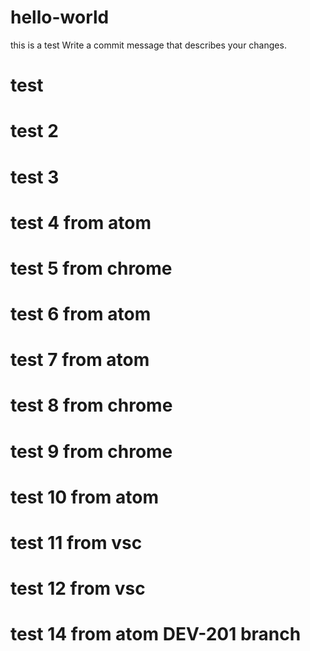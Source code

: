 # hello-world
this is a test
Write a commit message that describes your changes.
# test
# test 2
# test 3
# test 4 from atom
# test 5 from chrome
# test 6 from atom
# test 7 from atom
# test 8 from chrome
# test 9 from chrome
# test 10 from atom
# test 11 from vsc
# test 12 from vsc
# test 14 from atom DEV-201 branch
